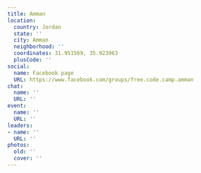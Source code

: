```yaml
---
title: Amman
location:
  country: Jordan
  state: ''
  city: Amman
  neighborhood: ''
  coordinates: 31.951569, 35.923963
  plusCode: ''
social:
  name: Facebook page
  URL: https://www.facebook.com/groups/free.code.camp.amman
chat:
  name: ''
  URL: ''
event:
  name: ''
  URL: ''
leaders:
- name: ''
  URL: ''
photos:
  old: ''
  cover: ''
---
```


